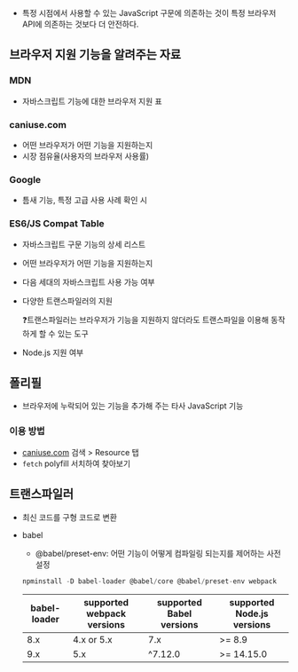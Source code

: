 - 특정 시점에서 사용할 수 있는 JavaScript 구문에 의존하는 것이 특정 브라우저 API에 의존하는 것보다 더 안전하다.

## 브라우저 지원 기능을 알려주는 자료

### MDN

- 자바스크립트 기능에 대한 브라우저 지원 표

### caniuse.com

- 어떤 브라우저가 어떤 기능을 지원하는지
- 시장 점유율(사용자의 브라우저 사용률)

### Google

- 틈새 기능, 특정 고급 사용 사례 확인 시

### ES6/JS Compat Table

- 자바스크립트 구문 기능의 상세 리스트
- 어떤 브라우저가 어떤 기능을 지원하는지
- 다음 세대의 자바스크립트 사용 가능 여부
- 다양한 트랜스파일러의 지원
    
    ❓트랜스파일러는 브라우저가 기능을 지원하지 않더라도 트랜스파일을 이용해 동작하게 할 수 있는 도구
    
- Node.js 지원 여부

## 폴리필

- 브라우저에 누락되어 있는 기능을 추가해 주는 타사 JavaScript 기능

### 이용 방법

- [caniuse.com](http://caniuse.com) 검색 > Resource 탭
- `fetch` polyfill 서치하여 찾아보기

## 트랜스파일러

- 최신 코드를 구형 코드로 변환
- babel
    - @babel/preset-env: 어떤 기능이 어떻게 컴파일링 되는지를 제어하는 사전 설정
    
    ```jsx
    npminstall -D babel-loader @babel/core @babel/preset-env webpack
    ```
    
    | babel-loader | supported webpack versions | supported Babel versions | supported Node.js versions |
    | --- | --- | --- | --- |
    | 8.x | 4.x or 5.x | 7.x | >= 8.9 |
    | 9.x | 5.x | ^7.12.0 | >= 14.15.0 |